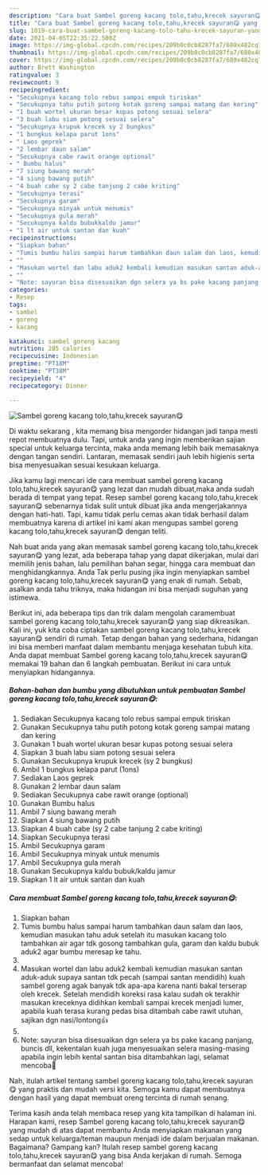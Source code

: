 ```yaml
---
description: "Cara buat Sambel goreng kacang tolo,tahu,krecek sayuran😋 yang nikmat Untuk Jualan"
title: "Cara buat Sambel goreng kacang tolo,tahu,krecek sayuran😋 yang nikmat Untuk Jualan"
slug: 1019-cara-buat-sambel-goreng-kacang-tolo-tahu-krecek-sayuran-yang-nikmat-untuk-jualan
date: 2021-04-05T22:35:22.500Z
image: https://img-global.cpcdn.com/recipes/209b0c0cb8287fa7/680x482cq70/sambel-goreng-kacang-tolotahukrecek-sayuran😋-foto-resep-utama.jpg
thumbnail: https://img-global.cpcdn.com/recipes/209b0c0cb8287fa7/680x482cq70/sambel-goreng-kacang-tolotahukrecek-sayuran😋-foto-resep-utama.jpg
cover: https://img-global.cpcdn.com/recipes/209b0c0cb8287fa7/680x482cq70/sambel-goreng-kacang-tolotahukrecek-sayuran😋-foto-resep-utama.jpg
author: Brett Washington
ratingvalue: 3
reviewcount: 9
recipeingredient:
- "Secukupnya kacang tolo rebus sampai empuk tiriskan"
- "Secukupnya tahu putih potong kotak goreng sampai matang dan kering"
- "1 buah wortel ukuran besar kupas potong sesuai selera"
- "3 buah labu siam potong sesuai selera"
- "Secukupnya krupuk krecek sy 2 bungkus"
- "1 bungkus kelapa parut 1ons"
- " Laos geprek"
- "2 lembar daun salam"
- "Secukupnya cabe rawit orange optional"
- " Bumbu halus"
- "7 siung bawang merah"
- "4 siung bawang putih"
- "4 buah cabe sy 2 cabe tanjung 2 cabe kriting"
- "Secukupnya terasi"
- "Secukupnya garam"
- "Secukupnya minyak untuk menumis"
- "Secukupnya gula merah"
- "Secukupnya kaldu bubukkaldu jamur"
- "1 lt air untuk santan dan kuah"
recipeinstructions:
- "Siapkan bahan"
- "Tumis bumbu halus sampai harum tambahkan daun salam dan laos, kemudian masukan tahu aduk setelah itu masukan kacang tolo tambahkan air agar tdk gosong tambahkan gula, garam dan kaldu bubuk aduk2 agar bumbu meresap ke tahu."
- ""
- "Masukan wortel dan labu aduk2 kembali kemudian masukan santan aduk-aduk supaya santan tdk pecah (sampai santan mendidih) kuah sambel goreng agak banyak tdk apa-apa karena nanti bakal terserap oleh krecek. Setelah mendidih koreksi rasa kalau sudah ok terakhir masukan kreceknya didihkan kembali sampai krecek menjadi lumer, apabila kuah terasa kurang pedas bisa ditambah cabe rawit utuhan, sajikan dgn nasi/lontong👍"
- ""
- "Note: sayuran bisa disesuaikan dgn selera ya bs pake kacang panjang, buncis dll, kekentalan kuah juga menyesuaikan selera masing-masing apabila ingin lebih kental santan bisa ditambahkan lagi, selamat mencoba🙏"
categories:
- Resep
tags:
- sambel
- goreng
- kacang

katakunci: sambel goreng kacang 
nutrition: 285 calories
recipecuisine: Indonesian
preptime: "PT18M"
cooktime: "PT38M"
recipeyield: "4"
recipecategory: Dinner

---
```



![Sambel goreng kacang tolo,tahu,krecek sayuran😋](https://img-global.cpcdn.com/recipes/209b0c0cb8287fa7/680x482cq70/sambel-goreng-kacang-tolotahukrecek-sayuran😋-foto-resep-utama.jpg)

Di waktu  sekarang , kita memang bisa mengorder hidangan jadi tanpa mesti repot membuatnya dulu. Tapi, untuk anda yang ingin memberikan sajian special untuk keluarga tercinta, maka anda memang lebih baik memasaknya dengan tangan sendiri. Lantaran, memasak sendiri jauh lebih higienis serta bisa menyesuaikan sesuai kesukaan keluarga.

Jika kamu lagi mencari ide cara membuat sambel goreng kacang tolo,tahu,krecek sayuran😋 yang lezat dan mudah dibuat,maka anda sudah berada di tempat yang tepat. Resep sambel goreng kacang tolo,tahu,krecek sayuran😋  sebenarnya tidak sulit untuk dibuat jika anda mengerjakannya dengan hati-hati. Tapi, kamu tidak perlu cemas akan tidak berhasil dalam membuatnya 
karena di artikel ini kami akan mengupas sambel goreng kacang tolo,tahu,krecek sayuran😋 dengan teliti.  



Nah buat anda yang akan memasak sambel goreng kacang tolo,tahu,krecek sayuran😋 yang lezat, ada beberapa tahap yang dapat dikerjakan, mulai dari memilih jenis bahan, lalu pemilihan bahan segar, hingga cara membuat dan menghidangkannya. Anda Tak perlu pusing jika ingin menyiapkan sambel goreng kacang tolo,tahu,krecek sayuran😋 yang enak di rumah. Sebab, asalkan anda  tahu triknya, maka hidangan ini bisa menjadi suguhan yang istimewa.

Berikut ini, ada beberapa tips dan trik dalam mengolah caramembuat sambel goreng kacang tolo,tahu,krecek sayuran😋 yang siap dikreasikan. Kali ini, yuk kita coba ciptakan sambel goreng kacang tolo,tahu,krecek sayuran😋 sendiri di rumah. Tetap dengan bahan yang sederhana, hidangan ini bisa memberi manfaat dalam membantu menjaga kesehatan tubuh kita. Anda dapat membuat Sambel goreng kacang tolo,tahu,krecek sayuran😋 memakai 19 bahan dan 6 langkah pembuatan. Berikut ini cara untuk menyiapkan hidangannya.

<!--inarticleads1-->

##### Bahan-bahan dan bumbu yang dibutuhkan untuk pembuatan Sambel goreng kacang tolo,tahu,krecek sayuran😋:

1. Sediakan Secukupnya kacang tolo rebus sampai empuk tiriskan
1. Gunakan Secukupnya tahu putih potong kotak goreng sampai matang dan kering
1. Gunakan 1 buah wortel ukuran besar kupas potong sesuai selera
1. Siapkan 3 buah labu siam potong sesuai selera
1. Gunakan Secukupnya krupuk krecek (sy 2 bungkus)
1. Ambil 1 bungkus kelapa parut (1ons)
1. Sediakan  Laos geprek
1. Gunakan 2 lembar daun salam
1. Sediakan Secukupnya cabe rawit orange (optional)
1. Gunakan  Bumbu halus
1. Ambil 7 siung bawang merah
1. Siapkan 4 siung bawang putih
1. Siapkan 4 buah cabe (sy 2 cabe tanjung 2 cabe kriting)
1. Siapkan Secukupnya terasi
1. Ambil Secukupnya garam
1. Ambil Secukupnya minyak untuk menumis
1. Ambil Secukupnya gula merah
1. Gunakan Secukupnya kaldu bubuk/kaldu jamur
1. Siapkan 1 lt air untuk santan dan kuah




<!--inarticleads2-->

##### Cara membuat Sambel goreng kacang tolo,tahu,krecek sayuran😋:

1. Siapkan bahan
1. Tumis bumbu halus sampai harum tambahkan daun salam dan laos, kemudian masukan tahu aduk setelah itu masukan kacang tolo tambahkan air agar tdk gosong tambahkan gula, garam dan kaldu bubuk aduk2 agar bumbu meresap ke tahu.
1. 
1. Masukan wortel dan labu aduk2 kembali kemudian masukan santan aduk-aduk supaya santan tdk pecah (sampai santan mendidih) kuah sambel goreng agak banyak tdk apa-apa karena nanti bakal terserap oleh krecek. Setelah mendidih koreksi rasa kalau sudah ok terakhir masukan kreceknya didihkan kembali sampai krecek menjadi lumer, apabila kuah terasa kurang pedas bisa ditambah cabe rawit utuhan, sajikan dgn nasi/lontong👍
1. 
1. Note: sayuran bisa disesuaikan dgn selera ya bs pake kacang panjang, buncis dll, kekentalan kuah juga menyesuaikan selera masing-masing apabila ingin lebih kental santan bisa ditambahkan lagi, selamat mencoba🙏




Nah, itulah artikel tentang  sambel goreng kacang tolo,tahu,krecek sayuran😋  yang praktis dan mudah versi kita. Semoga kamu dapat membuatnya dengan hasil yang dapat membuat oreng tercinta di rumah senang. 

Terima kasih anda telah membaca resep yang kita tampilkan di halaman ini. Harapan kami, resep  Sambel goreng kacang tolo,tahu,krecek sayuran😋 yang mudah di atas dapat membantu Anda menyiapkan makanan yang sedap untuk keluarga/teman maupun menjadi ide dalam berjualan makanan. Bagaimana? Gampang kan? Itulah resep sambel goreng kacang tolo,tahu,krecek sayuran😋 yang bisa Anda kerjakan di rumah. Semoga bermanfaat dan selamat mencoba!

